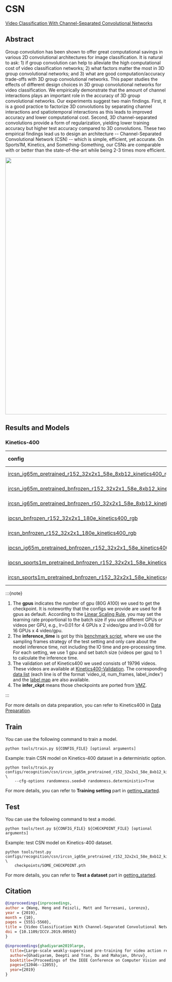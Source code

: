 # CSN

[Video Classification With Channel-Separated Convolutional Networks](https://openaccess.thecvf.com/content_ICCV_2019/html/Tran_Video_Classification_With_Channel-Separated_Convolutional_Networks_ICCV_2019_paper.html)

<!-- [ALGORITHM] -->

## Abstract

<!-- [ABSTRACT] -->

Group convolution has been shown to offer great computational savings in various 2D convolutional architectures for image classification. It is natural to ask: 1) if group convolution can help to alleviate the high computational cost of video classification networks; 2) what factors matter the most in 3D group convolutional networks; and 3) what are good computation/accuracy trade-offs with 3D group convolutional networks. This paper studies the effects of different design choices in 3D group convolutional networks for video classification. We empirically demonstrate that the amount of channel interactions plays an important role in the accuracy of 3D group convolutional networks. Our experiments suggest two main findings. First, it is a good practice to factorize 3D convolutions by separating channel interactions and spatiotemporal interactions as this leads to improved accuracy and lower computational cost. Second, 3D channel-separated convolutions provide a form of regularization, yielding lower training accuracy but higher test accuracy compared to 3D convolutions. These two empirical findings lead us to design an architecture -- Channel-Separated Convolutional Network (CSN) -- which is simple, efficient, yet accurate. On Sports1M, Kinetics, and Something-Something, our CSNs are comparable with or better than the state-of-the-art while being 2-3 times more efficient.

<!-- [IMAGE] -->

<div align=center>
<img src="https://user-images.githubusercontent.com/34324155/143017317-1bd7e557-7d99-4964-8b89-ab5280945d54.png" width="800"/>
</div>

## Results and Models

### Kinetics-400

| config                                   |   resolution   | gpus | backbone  | pretrain | top1 acc | top5 acc | inference_time(video/s) | gpu_mem(M) |                  ckpt                  |                  log                   |
| :--------------------------------------- | :------------: | :--: | :-------: | :------: | :------: | :------: | :---------------------: | :--------: | :------------------------------------: | :------------------------------------: |
| [ircsn_ig65m_pretrained_r152_32x2x1_58e_8xb12_kinetics400_rgb](/configs/recognition/csn/ircsn_ig65m_pretrained_r152_32x2x1_58e_8xb12_kinetics400_rgb.py) | short-side 320 |  8   | ResNet152 |  IG65M   |  82.66   |  95.82   |            x            |   32703    | [ckpt](https://download.openmmlab.com/mmaction/v2.0/recognition/csn/ircsn_ig65m_pretrained_r152_32x2x1_58e_8xb12_kinetics400_rgb/ircsn_ig65m_pretrained_r152_32x2x1_58e_8xb12_kinetics400_rgb_20220811-c7a3cc5b.pth) | [log](https://download.openmmlab.com/mmaction/v2.0/recognition/csn/ircsn_ig65m_pretrained_r152_32x2x1_58e_8xb12_kinetics400_rgb/20220729_134436.log) |
| [ircsn_ig65m_pretrained_bnfrozen_r152_32x2x1_58e_8xb12_kinetics400_rgb](/configs/recognition/csn/ircsn_ig65m_pretrained_bnfrozen_r152_32x2x1_58e_8xb12_kinetics400_rgb.py) | short-side 320 |  8   | ResNet152 |  IG65M   |  82.58   |  95.76   |            x            |   32703    | [ckpt](https://download.openmmlab.com/mmaction/v2.0/recognition/csn/ircsn_ig65m_pretrained_bnfrozen_r152_32x2x1_58e_8xb12_kinetics400_rgb/ircsn_ig65m_pretrained_bnfrozen_r152_32x2x1_58e_8xb12_kinetics400_rgb_20220811-7d1dacde.pth) | [log](https://download.openmmlab.com/mmaction/v2.0/recognition/csn/ircsn_ig65m_pretrained_bnfrozen_r152_32x2x1_58e_8xb12_kinetics400_rgb/20220729_120335.log) |
| [ircsn_ig65m_pretrained_bnfrozen_r50_32x2x1_58e_8xb12_kinetics400_rgb](/configs/recognition/csn/ircsn_ig65m_pretrained_bnfrozen_r50_32x2x1_58e_8xb12_kinetics400_rgb.py) | short-side 320 |  8   | ResNet50  |  IG65M   |  79.17   |  94.14   |            x            |   22238    | [ckpt]( https://download.openmmlab.com/mmaction/v2.0/recognition/csn/ircsn_ig65m_pretrained_bnfrozen_r50_32x2x1_58e_8xb12_kinetics400_rgb/ircsn_ig65m_pretrained_bnfrozen_r50_32x2x1_58e_8xb12_kinetics400_rgb_20220811-44395bae.pth) | [log](https://download.openmmlab.com/mmaction/v2.0/recognition/csn/ircsn_ig65m_pretrained_bnfrozen_r50_32x2x1_58e_8xb12_kinetics400_rgb/20220731_014145.log) |
| [ipcsn_bnfrozen_r152_32x2x1_180e_kinetics400_rgb](/configs/recognition/csn/ipcsn_bnfrozen_r152_32x2x1_180e_kinetics400_rgb.py) | short-side 320 |  x   | ResNet152 |   None   |  77.69   |  92.83   |            x            |     x      | [infer_ckpt](https://download.openmmlab.com/mmaction/recognition/csn/vmz/vmz_ipcsn_from_scratch_r152_32x2x1_180e_kinetics400_rgb_20210617-d565828d.pth) |                   x                    |
| [ircsn_bnfrozen_r152_32x2x1_180e_kinetics400_rgb](/configs/recognition/csn/ircsn_bnfrozen_r152_32x2x1_180e_kinetics400_rgb.py) | short-side 320 |  x   | ResNet152 |   None   |  79.17   |  94.14   |            x            |     x      | [infer_ckpt](https://download.openmmlab.com/mmaction/recognition/csn/vmz/vmz_ircsn_from_scratch_r152_32x2x1_180e_kinetics400_rgb_20210617-5c933ae1.pth) |                   x                    |
| [ipcsn_ig65m_pretrained_bnfrozen_r152_32x2x1_58e_kinetics400_rgb](/configs/recognition/csn/ipcsn_ig65m_pretrained_bnfrozen_r152_32x2x1_58e_kinetics400_rgb.py) | short-side 320 |  x   | ResNet152 |  IG65M   |  82.51   |  95.52   |            x            |     x      | [infer_ckpt](https://download.openmmlab.com/mmaction/recognition/csn/vmz/vmz_ipcsn_ig65m_pretrained_r152_32x2x1_58e_kinetics400_rgb_20210617-c3be9793.pth) |                   x                    |
| [ipcsn_sports1m_pretrained_bnfrozen_r152_32x2x1_58e_kinetics400_rgb](/configs/recognition/csn/ipcsn_sports1m_pretrained_bnfrozen_r152_32x2x1_58e_kinetics400_rgb.py) | short-side 320 |  x   | ResNet152 | Sports1M |  78.77   |  93.78   |            x            |     x      | [infer_ckpt](https://download.openmmlab.com/mmaction/recognition/csn/vmz/vmz_ipcsn_sports1m_pretrained_r152_32x2x1_58e_kinetics400_rgb_20210617-3367437a.pth) |                   x                    |
| [ircsn_sports1m_pretrained_bnfrozen_r152_32x2x1_58e_kinetics400_rgb](/configs/recognition/csn/ircsn_sports1m_pretrained_bnfrozen_r152_32x2x1_58e_kinetics400_rgb.py) | short-side 320 |  x   | ResNet152 | Sports1M |  78.82   |  93.34   |            x            |     x      | [infer_ckpt](https://download.openmmlab.com/mmaction/recognition/csn/vmz/vmz_ircsn_sports1m_pretrained_r152_32x2x1_58e_kinetics400_rgb_20210617-b9b10241.pth) |                   x                    |

:::{note}

1. The **gpus** indicates the number of gpu (80G A100) we used to get the checkpoint. It is noteworthy that the configs we provide are used for 8 gpus as default.
   According to the [Linear Scaling Rule](https://arxiv.org/abs/1706.02677), you may set the learning rate proportional to the batch size if you use different GPUs or videos per GPU,
   e.g., lr=0.01 for 4 GPUs x 2 video/gpu and lr=0.08 for 16 GPUs x 4 video/gpu.
2. The **inference_time** is got by this [benchmark script](/tools/analysis/benchmark.py), where we use the sampling frames strategy of the test setting and only care about the model inference time,
   not including the IO time and pre-processing time. For each setting, we use 1 gpu and set batch size (videos per gpu) to 1 to calculate the inference time.
3. The validation set of Kinetics400 we used consists of 19796 videos. These videos are available at [Kinetics400-Validation](https://mycuhk-my.sharepoint.com/:u:/g/personal/1155136485_link_cuhk_edu_hk/EbXw2WX94J1Hunyt3MWNDJUBz-nHvQYhO9pvKqm6g39PMA?e=a9QldB). The corresponding [data list](https://download.openmmlab.com/mmaction/dataset/k400_val/kinetics_val_list.txt) (each line is of the format 'video_id, num_frames, label_index') and the [label map](https://download.openmmlab.com/mmaction/dataset/k400_val/kinetics_class2ind.txt) are also available.
4. The **infer_ckpt** means those checkpoints are ported from [VMZ](https://github.com/facebookresearch/VMZ).

:::

For more details on data preparation, you can refer to Kinetics400 in [Data Preparation](/docs/data_preparation.md).

## Train

You can use the following command to train a model.

```shell
python tools/train.py ${CONFIG_FILE} [optional arguments]
```

Example: train CSN model on Kinetics-400 dataset in a deterministic option.

```shell
python tools/train.py configs/recognition/csn/ircsn_ig65m_pretrained_r152_32x2x1_58e_8xb12_kinetics400_rgb.py  \
    --cfg-options randomness.seed=0 randomness.deterministic=True
```

For more details, you can refer to **Training setting** part in [getting_started](/docs/getting_started.md#training-setting).

## Test

You can use the following command to test a model.

```shell
python tools/test.py ${CONFIG_FILE} ${CHECKPOINT_FILE} [optional arguments]
```

Example: test CSN model on Kinetics-400 dataset.

```shell
python tools/test.py configs/recognition/csn/ircsn_ig65m_pretrained_r152_32x2x1_58e_8xb12_kinetics400_rgb.py \
    checkpoints/SOME_CHECKPOINT.pth
```

For more details, you can refer to **Test a dataset** part in [getting_started](/docs/getting_started.md#test-a-dataset).

## Citation

```BibTeX
@inproceedings{inproceedings,
author = {Wang, Heng and Feiszli, Matt and Torresani, Lorenzo},
year = {2019},
month = {10},
pages = {5551-5560},
title = {Video Classification With Channel-Separated Convolutional Networks},
doi = {10.1109/ICCV.2019.00565}
}
```

<!-- [OTHERS] -->

```BibTeX
@inproceedings{ghadiyaram2019large,
  title={Large-scale weakly-supervised pre-training for video action recognition},
  author={Ghadiyaram, Deepti and Tran, Du and Mahajan, Dhruv},
  booktitle={Proceedings of the IEEE Conference on Computer Vision and Pattern Recognition},
  pages={12046--12055},
  year={2019}
}
```
